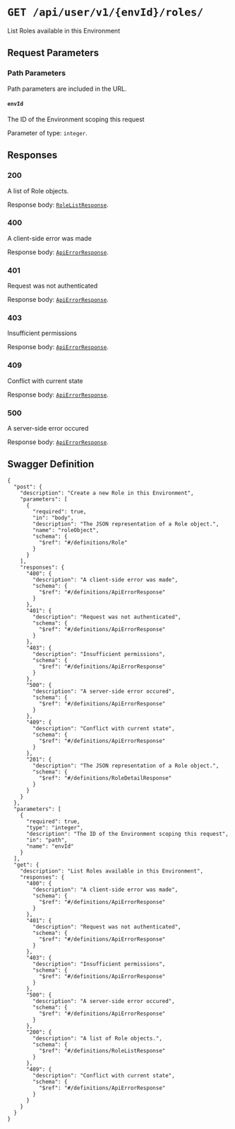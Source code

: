 # `GET /api/user/v1/{envId}/roles/` #

List Roles available in this Environment

## Request Parameters #

### Path Parameters ###

Path parameters are included in the URL.

#### `envId` ####

The ID of the Environment scoping this request

Parameter of type: `integer`.










## Responses ##


### 200 ###

A list of Role objects.

Response body: [`RoleListResponse`](./../../../../../../definitions/RoleListResponse.mkd).


### 400 ###

A client-side error was made

Response body: [`ApiErrorResponse`](./../../../../../../definitions/ApiErrorResponse.mkd).


### 401 ###

Request was not authenticated

Response body: [`ApiErrorResponse`](./../../../../../../definitions/ApiErrorResponse.mkd).


### 403 ###

Insufficient permissions

Response body: [`ApiErrorResponse`](./../../../../../../definitions/ApiErrorResponse.mkd).


### 409 ###

Conflict with current state

Response body: [`ApiErrorResponse`](./../../../../../../definitions/ApiErrorResponse.mkd).


### 500 ###

A server-side error occured

Response body: [`ApiErrorResponse`](./../../../../../../definitions/ApiErrorResponse.mkd).




## Swagger Definition ##

    {
      "post": {
        "description": "Create a new Role in this Environment", 
        "parameters": [
          {
            "required": true, 
            "in": "body", 
            "description": "The JSON representation of a Role object.", 
            "name": "roleObject", 
            "schema": {
              "$ref": "#/definitions/Role"
            }
          }
        ], 
        "responses": {
          "400": {
            "description": "A client-side error was made", 
            "schema": {
              "$ref": "#/definitions/ApiErrorResponse"
            }
          }, 
          "401": {
            "description": "Request was not authenticated", 
            "schema": {
              "$ref": "#/definitions/ApiErrorResponse"
            }
          }, 
          "403": {
            "description": "Insufficient permissions", 
            "schema": {
              "$ref": "#/definitions/ApiErrorResponse"
            }
          }, 
          "500": {
            "description": "A server-side error occured", 
            "schema": {
              "$ref": "#/definitions/ApiErrorResponse"
            }
          }, 
          "409": {
            "description": "Conflict with current state", 
            "schema": {
              "$ref": "#/definitions/ApiErrorResponse"
            }
          }, 
          "201": {
            "description": "The JSON representation of a Role object.", 
            "schema": {
              "$ref": "#/definitions/RoleDetailResponse"
            }
          }
        }
      }, 
      "parameters": [
        {
          "required": true, 
          "type": "integer", 
          "description": "The ID of the Environment scoping this request", 
          "in": "path", 
          "name": "envId"
        }
      ], 
      "get": {
        "description": "List Roles available in this Environment", 
        "responses": {
          "400": {
            "description": "A client-side error was made", 
            "schema": {
              "$ref": "#/definitions/ApiErrorResponse"
            }
          }, 
          "401": {
            "description": "Request was not authenticated", 
            "schema": {
              "$ref": "#/definitions/ApiErrorResponse"
            }
          }, 
          "403": {
            "description": "Insufficient permissions", 
            "schema": {
              "$ref": "#/definitions/ApiErrorResponse"
            }
          }, 
          "500": {
            "description": "A server-side error occured", 
            "schema": {
              "$ref": "#/definitions/ApiErrorResponse"
            }
          }, 
          "200": {
            "description": "A list of Role objects.", 
            "schema": {
              "$ref": "#/definitions/RoleListResponse"
            }
          }, 
          "409": {
            "description": "Conflict with current state", 
            "schema": {
              "$ref": "#/definitions/ApiErrorResponse"
            }
          }
        }
      }
    }